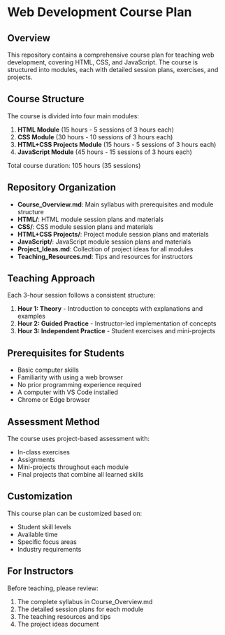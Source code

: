 # Web Development Course Plan

## Overview
This repository contains a comprehensive course plan for teaching web development, covering HTML, CSS, and JavaScript. The course is structured into modules, each with detailed session plans, exercises, and projects.

## Course Structure

The course is divided into four main modules:

1. **HTML Module** (15 hours - 5 sessions of 3 hours each)
2. **CSS Module** (30 hours - 10 sessions of 3 hours each)
3. **HTML+CSS Projects Module** (15 hours - 5 sessions of 3 hours each)
4. **JavaScript Module** (45 hours - 15 sessions of 3 hours each)

Total course duration: 105 hours (35 sessions)

## Repository Organization

- **Course_Overview.md**: Main syllabus with prerequisites and module structure
- **HTML/**: HTML module session plans and materials
- **CSS/**: CSS module session plans and materials
- **HTML+CSS Projects/**: Project module session plans and materials
- **JavaScript/**: JavaScript module session plans and materials
- **Project_Ideas.md**: Collection of project ideas for all modules
- **Teaching_Resources.md**: Tips and resources for instructors

## Teaching Approach

Each 3-hour session follows a consistent structure:
1. **Hour 1: Theory** - Introduction to concepts with explanations and examples
2. **Hour 2: Guided Practice** - Instructor-led implementation of concepts
3. **Hour 3: Independent Practice** - Student exercises and mini-projects

## Prerequisites for Students

- Basic computer skills
- Familiarity with using a web browser
- No prior programming experience required
- A computer with VS Code installed
- Chrome or Edge browser


## Assessment Method

The course uses project-based assessment with:
- In-class exercises
- Assignments
- Mini-projects throughout each module
- Final projects that combine all learned skills

## Customization

This course plan can be customized based on:
- Student skill levels
- Available time
- Specific focus areas
- Industry requirements

## For Instructors

Before teaching, please review:
1. The complete syllabus in Course_Overview.md
2. The detailed session plans for each module
3. The teaching resources and tips
4. The project ideas document

